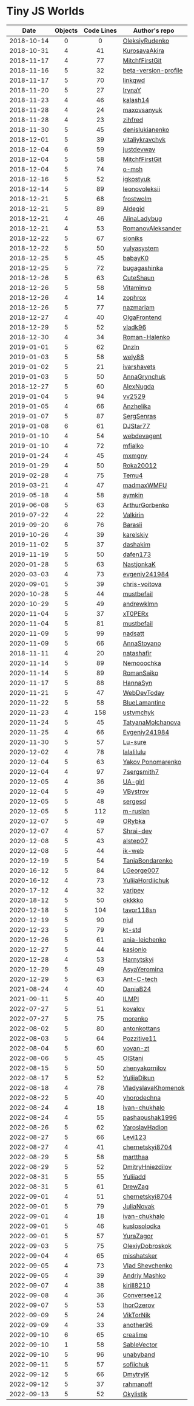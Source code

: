 # Tiny JS Worlds

 Date       | Objects | Code Lines | Author's repo
------------|:-------:|:----------:|----------------
 2018-10-14 |    0    |      0     | [OleksiyRudenko](https://github.com/OleksiyRudenko/a-tiny-JS-world)
 2018-10-31 |    4    |     41     | [KurosavaAkira](https://github.com/KurosavaAkira/kottans-frontend/tree/master/task_js-pre-oop)
 2018-11-17 |    4    |     77     | [MitchfFirstGit](https://github.com/MitchfFirstGit/a-tiny-JS-world)
 2018-11-16 |    5    |     32     | [beta-version-profile](https://github.com/beta-version-profile/a-tiny-JS-world)
 2018-11-17 |    5    |     70     | [linkqwd](https://github.com/linkqwd/a-tiny-JS-world/tree/populate-world)
 2018-11-20 |    5    |     27     | [IrynaY](https://github.com/IrynaY/a-tiny-JS-world/tree/populate-world)
 2018-11-23 |    4    |     46     | [kalash14](https://github.com/kalash14/a-tiny-JS-world/tree/populate-world)
 2018-11-28 |    4    |     24     | [maxovsanyuk]( https://github.com/maxovsanyuk/kottans-frontend/tree/master/task_js-pre-oop)
 2018-11-28 |    4    |     23     | [zihfred]( https://github.com/Zihfred/a-tiny-JS-world)
 2018-11-30 |    5    |     45     | [denislukianenko](https://github.com/denislukianenko/a-tiny-JS-world)
 2018-12-01 |    5    |     39     | [vitaliykravchyk](https://github.com/vitaliykravchyk/a-tiny-JS-world)
 2018-12-04 |    6    |     59     | [justdevway](https://github.com/justdevway/a-tiny-JS-world/tree/populate-work)
 2018-12-04 |    5    |     58     | [MitchfFirstGit](https://github.com/MitchfFirstGit/a-tiny-JS-world)
 2018-12-04 |    5    |     74     | [o-msh](https://github.com/o-msh/a-tiny-JS-world)
 2018-12-16 |    5    |     52     | [igkostyuk](https://github.com/igkostyuk/a-tiny-JS-world)
 2018-12-14 |    5    |     89     | [leonovoleksii](https://github.com/leonovoleksii/a-tiny-JS-world)
 2018-12-21 |    5    |     68     | [frostwolm](https://github.com/frostwolm/a-tiny-JS-world)
 2018-12-21 |    5    |     89     | [Aldegid](https://github.com/Aldegid/a-tiny-JS-world)
 2018-12-21 |    4    |     46     | [AlinaLadybug](https://github.com/AlinaLadybug/a-tiny-JS-world)
 2018-12-21 |    4    |     53     | [RomanovAleksander](https://github.com/RomanovAleksander/a-tiny-JS-world)
 2018-12-22 |    5    |     67     | [sioniks](https://github.com/sioniks/a-tiny-JS-world)
 2018-12-22 |    5    |     50     | [yulyasystem](https://github.com/yulyasystem/a-tiny-JS-world)
 2018-12-25 |    5    |     45     | [babayK0](https://github.com/babayK0/a-tiny-JS-world)
 2018-12-25 |    5    |     72     | [bugagashinka](https://github.com/bugagashinka/a-tiny-JS-world)
 2018-12-26 |    5    |     63     | [CuteShaun](https://github.com/CuteShaun/a-tiny-JS-world)
 2018-12-26 |    5    |     58     | [Vitaminvp](https://github.com/Vitaminvp/a-tiny-JS-world)
 2018-12-26 |    4    |     14     | [zophrox](https://github.com/zophrox/a-tiny-JS-world/blob/populate-world/index.js)
 2018-12-26 |    5    |     77     | [nazmariam](https://github.com/nazmariam/a-tiny-JS-world)
 2018-12-27 |    4    |     40     | [OlgaFrontend](https://github.com/OlgaFrontend/a-tiny-JS-world)
 2018-12-29 |    5    |     52     | [vladk96](https://github.com/vladk96/a-tiny-JS-world)
 2018-12-30 |    4    |     34     | [Roman-Halenko](https://github.com/Roman-Halenko/a-tiny-JS-world/blob/gh-pages/index.js)
 2019-01-01 |    5    |     62     | [Dnzln](https://github.com/dnzln/a-tiny-JS-world/)
 2019-01-03 |    5    |     58     | [wely88](https://github.com/wely88/a-tiny-JS-world)
 2019-01-02 |    5    |     21     | [ivarshavets](https://github.com/ivarshavets/a-tiny-JS-world)
 2019-01-03 |    5    |     50     | [AnnaGrynchuk](https://github.com/AnnaGrynchuk/a-tiny-JS-world)
 2018-12-27 |    5    |     60     | [AlexNugda](https://github.com/AlexNugda/a-tiny-JS-world)
 2019-01-04 |    5    |     94     | [vv2529](https://github.com/vv2529/a-tiny-JS-world)
 2019-01-05 |    4    |     66     | [Anzhelika](https://github.com/angelikaSemeniuk/a-tiny-JS-world)
 2019-01-07 |    5    |     87     | [SergSenras](https://github.com/SergSenras/a-tiny-JS-world)
 2019-01-08 |    6    |     61     | [DJStar77](https://github.com/DJStar77/a-tiny-JS-world)
 2019-01-10 |    4    |     54     | [webdevagent](https://github.com/webdevagent/a-tiny-JS-world)
 2019-01-10 |    4    |     72     | [mfialko](https://github.com/mfialko/a-tiny-JS-world)
 2019-01-24 |    4    |     45     | [mxmgny](https://github.com/mxmgny/a-tiny-JS-world)
 2019-01-29 |    4    |     50     | [Roka20012](https://roka20012.github.io/a-tiny-JS-world/)
 2019-02-28 |    4    |     75     | [Temu4](https://temu4.github.io/a-tiny-JS-world/)
 2019-03-21 |    4    |     47     | [madmaxWMFU](https://madmaxwmfu.github.io/a-tiny-JS-world/)
 2019-05-18 |    4    |     58     | [aymkin](https://github.com/aymkin/a-tiny-JS-world)
 2019-06-08 |    5    |     63     | [ArthurGorbenko](https://arthurgorbenko.github.io/a-tiny-JS-world/)
 2019-07-22 |    4    |     22     | [Valkirin](https://valkirin.github.io/a-tiny-JS-world/)
 2019-09-20 |    6    |     76     | [Barasii](https://barasii.github.io/a-tiny-JS-world/)
 2019-10-26 |    4    |     39     | [karelskiy](https://karelskiy.github.io/a-tiny-JS-world/)
 2019-11-02 |    5    |     37     | [dashakim](https://dashakim.github.io/a-tiny-JS-world/) 
 2019-11-19 |    5    |     50     | [dafen173](https://github.com/dafen173/a-tiny-JS-world)
 2020-01-28 |    5    |     63     | [NastjonkaK](https://github.com/NastjonkaK/a-tiny-JS-world)
 2020-03-03 |    4    |     73     | [evgeniy241984](https://evgeniy241984.github.io/a-tiny-JS-world/)
 2020-09-01 |    5    |     39     | [chris-voitova](https://github.com/chris-voitova/a-tiny-JS-world)
 2020-10-28 |    5    |     44     | [mustbefail](https://github.com/mustbefail/a-tiny-JS-world)
 2020-10-29 |    5    |     49     | [andrewklmn](https://andrewklmn.github.io/a-tiny-JS-world/)
 2020-11-04 |    5    |     37     | [xT0PERx](https://github.com/xT0PERx/a-tiny-JS-world)
 2020-11-04 |    5    |     81     | [mustbefail](https://github.com/mustbefail/a-tiny-JS-world)
 2020-11-09 |    5    |     99     | [nadsatt](https://github.com/nadsatt/a-tiny-JS-world)
 2020-11-09 |    5    |     66     | [AnnaStoyano](https://github.com/AnnaStoyano/a-tiny-JS-world)
 2018-11-11 |    4    |     20     | [natashafir](https://github.com/natashafir/a-tiny-JS-world)
 2020-11-14 |    5    |     89     | [Nemooochka](https://github.com/Nemooochka/a-tiny-JS-world)
 2020-11-14 |    5    |     89     | [RomanSaiko](https://github.com/RomanSaiko/a-tiny-JS-world)
 2020-11-17 |    5    |     88     | [HannaSyn](https://github.com/HannaSyn/a-tiny-JS-world)
 2020-11-21 |    5    |     47     | [WebDevToday](https://github.com/webdevtoday/a-tiny-JS-world)
 2020-11-22 |    5    |     58     | [BlueLamantine](https://github.com/BlueLamantine/a-tiny-JS-world)
 2020-11-23 |    4    |    158     | [ustymchyk](https://github.com/ustymchyk/a-tiny-JS-world/)
 2020-11-24 |    5    |     45     | [TatyanaMolchanova](https://github.com/TatyanaMolchanova/tiny-js)
 2020-11-25 |    4    |     66     | [Evgeniy241984](https://evgeniy241984.github.io/a-tiny-JS-world/)
 2020-11-30 |    5    |     57     | [Lu-sure](https://github.com/Lu-sure/a-tiny-JS-world)
 2020-12-02 |    4    |     78     | [lalalilulu](https://lalalilulu.github.io/a-tiny-JS-world/)
 2020-12-04 |    5    |     63     | [Yakov Ponomarenko](https://github.com/Iakow/my-tiny-js-world)
 2020-12-04 |    4    |     97     | [7sergsmith7](https://github.com/7SergSmith7/a-tiny-JS-world/)
 2020-12-05 |    4    |     36     | [UA-girl](https://github.com/UA-girl/a-tiny-JS-world)
 2020-12-04 |    5    |     49     | [VBystrov](https://github.com/VBystrov/a-tiny-JS-world)
 2020-12-05 |    5    |     48     | [sergesd](https://github.com/sergesd/a-tiny-JS-world)
 2020-12-05 |    5    |    112     | [m-ruslan](https://github.com/m-ruslan/a-tiny-JS-world)
 2020-12-07 |    5    |     49     | [ORybka](https://github.com/ORybka/a-tiny-JS-world)
 2020-12-07 |    4    |     57     | [Shrai-dev](https://github.com/Shrai-dev/a-tiny-JS-world)
 2020-12-08 |    5    |     43     | [alstep07](https://github.com/alstep07/a-tiny-JS-world)
 2020-12-08 |    5    |     44     | [ik-web](https://github.com/ik-web/a-tiny-JS-world)
 2020-12-19 |    5    |     54     | [TaniaBondarenko](https://taniabondarenko.github.io/a-tiny-JS-world/)
 2020-16-12 |    5    |     84     | [LGeorge007](https://lgeorge007.github.io/a-tiny-JS-world/)
 2020-16-12 |    4    |     73     | [YuliiaHordiichuk](https://yuliiahordiichuk.github.io/a-tiny-JS-world/)
 2020-17-12 |    4    |     32     | [yaripey](https://yaripey.github.io/a-tiny-JS-world/)
 2020-18-12 |    5    |     50     | [okkkko](https://okkkko.github.io/a-tiny-JS-world/)
 2020-12-18 |    5    |    104     | [tavor118sn](https://tavor118sn.github.io/a-tiny-JS-world/)
 2020-12-19 |    5    |     90     | [njul](https://njul.github.io/a-tiny-JS-world/)
 2020-12-23 |    5    |     79     | [kt-std](https://kt-std.github.io/a-tiny-JS-world/)
 2020-12-26 |    5    |     61     | [ania-leichenko](https://github.com/ania-leichenko/a-tiny-JS-world)
 2020-12-27 |    5    |     44     | [kasionio](https://kasionio.github.io/a-tiny-JS-world/)
 2020-12-28 |    4    |     53     | [Harnytskyi](https://harnytskyi.github.io/a-tiny-JS-world/)
 2020-12-29 |    5    |     49     | [AsyaYeromina](https://github.com/AsyaYeromina/a-tiny-JS-world)
 2020-12-29 |    5    |     63     | [Ant-C-tech](https://github.com/Ant-C-tech/a-tiny-JS-world)
 2021-08-24 |    4    |     40     | [DaniaB24](https://DaniaB24.github.io/a-tiny-JS-world/)
 2021-09-11 |    5    |     40     | [ILMPI](https://github.com/ILMPI/a-tiny-JS-world)
 2022-07-27 |    5    |     51     | [kovalov](https://github.com/kovalov/a-tiny-JS-world)
 2022-07-27 |    5    |     75     | [morenko](https://github.com/maximmorenko/a-tiny-JS-world)
 2022-08-02 |    5    |     80     | [antonkottans](https://github.com/AntonKottans/a-tiny-JS-world)
 2022-08-03 |    5    |     64     | [Pozzitive11](https://pozzitive11.github.io/a-tiny-JS-world)
 2022-08-04 |    5    |     60     | [vovan-zt](https://github.com/vovan-zt/a-tiny-JS-world.git)
 2022-08-06 |    5    |     45     | [OlStani](https://github.com/OlStani/a-tiny-JS-world)
 2022-08-15 |    5    |     50     | [zhenyakornilov](https://github.com/zhenyakornilov/a-tiny-JS-world.git)
 2022-08-17 |    5    |     52     | [YuliiaDikun](https://github.com/YuliiaDikun/a-tiny-JS-world)
 2022-08-18 |    4    |     78     | [VladyslavaKhomenok](https://github.com/Vlada-khom/a-tiny-JS-world)
 2022-08-22 |    5    |     40     | [yhorodechna](https://github.com/yhorodechna/a-tiny-JS-world)
 2022-08-24 |    4    |     18     | [ivan-chukhalo](https://github.com/ivan-chukhalo/a-tiny-JS-world)
 2022-08-24 |    4    |     55     | [pashapushak1996](https://github.com/pashapushak1996/a-tiny-JS-world)
 2022-08-26 |    5    |     62     | [YaroslavHadion](https://github.com/YarHadi/a-tiny-JS-world)
 2022-08-27 |    5    |     66     | [Levi123](https://github.com/Levi123/a-tiny-JS-world/)
 2022-08-27 |    4    |     41     | [chernetskyi8704](https://github.com/chernetskyi8704/a-tiny-JS-world)
 2022-08-29 |    5    |     58     | [martthaa](https://github.com/martthaa/a-tiny-JS-world)
 2022-08-29 |    5    |     52     | [DmitryHniezdilov](https://github.com/DmitryHniezdilov/task-a-tiny-JS-world)
 2022-08-31 |    5    |     55     | [Yuliiadd](https://github.com/Yuliiadd/a-tiny-JS-world)
 2022-08-31 |    5    |     61     | [DrewZag](https://github.com/drewzag/a-tiny-JS-world)
 2022-09-01 |    4    |     51     | [chernetskyi8704](https://github.com/chernetskyi8704/a-tiny-JS-world)
 2022-09-01 |    5    |     79     | [JuliaNovak](https://github.com/JuliaNovak/a-tiny-JS-world)
 2022-09-01 |    4    |     18     | [ivan-chukhalo](https://github.com/ivan-chukhalo/a-tiny-JS-world)
 2022-09-01 |    5    |     46     | [kuslosolodka](https://github.com/kuslosolodka/a-tiny-JS-world.git)
 2022-09-01 |    5    |     57     | [YuraZagor](https://github.com/YuraZagor/a-tiny-JS-world)
 2022-09-03 |    5    |     75     | [OlexiyDobroskok](https://github.com/OlexiyDobroskok/a-tiny-JS-world)
 2022-09-04 |    4    |     65     | [misshatsker](https://github.com/misshatsker/a-tiny-JS-world)
 2022-09-05 |    4    |     73     | [Vlad Shevchenko](https://github.com/vl-shevchenko/a-tiny-JS-world/)
 2022-09-05 |    4    |     39     | [Andriy Mashko](https://github.com/andreymashko7/a-tiny-JS-world)
 2022-09-07 |    4    |     38     | [kirill8210](https://github.com/kirill8210/a-tiny-JS-world)
 2022-09-08 |    4    |     36     | [Conversee12](https://github.com/Conversee12/a-tiny-JS-world)
 2022-09-07 |    5    |     53     | [IhorOzerov](https://github.com/IhorOzerov/a-tiny-JS-world)
 2022-09-09 |    5    |     24     | [VikTorNik](https://github.com/VikTorNik/a-tiny-JS-world)
 2022-09-09 |    4    |     33     | [another96](https://github.com/another96/a-tiny-JS-world)
 2022-09-10 |    6    |     65     | [crealime](https://github.com/crealime/a-tiny-JS-world) 
 2022-09-10 |    1    |     58     | [SableVector](https://github.com/SableVector/a-tiny-JS-world)
 2022-09-10 |    5    |     96     | [unabyband](https://github.com/unabyband/a-tiny-JS-world)
 2022-09-11 |    5    |     57     | [sofiichuk](https://github.com/sofiichuk/a-tiny-JS-world)
 2022-09-12 |    5    |     66     | [DmytryjK](https://github.com/DmytryjK/a-tiny-JS-world)
 2022-09-12 |    5    |     37     | [rahmanoff](https://github.com/rahmanoff/a-tiny-JS-world)
 2022-09-13 |    5    |     52     | [Okylistik]( https://github.com/Okylistik/a-tiny-JS-world)
